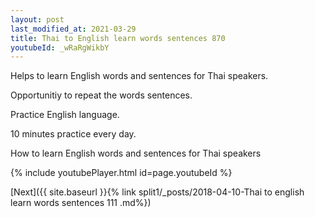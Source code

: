 ```yaml
---
layout: post
last_modified_at: 2021-03-29
title: Thai to English learn words sentences 870 
youtubeId: _wRaRgWikbY
---
```

 
 
Helps to learn English words and sentences for Thai speakers.

Opportunitiy to repeat the words sentences. 

Practice English language. 
 
10 minutes practice every day. 
 
How to learn English words and sentences for Thai speakers 
 
{% include youtubePlayer.html id=page.youtubeId %}
 
 
[Next]({{ site.baseurl }}{% link  split1/_posts/2018-04-10-Thai to english learn words sentences 111 .md%})
 
